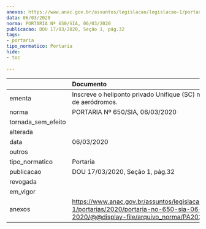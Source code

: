 ```yaml
---
anexos: https://www.anac.gov.br/assuntos/legislacao/legislacao-1/portarias/2020/portaria-no-650-sia-06-03-2020/@@display-file/arquivo_norma/PA2020-0650.pdf
data: 06/03/2020
norma: PORTARIA Nº 650/SIA, 06/03/2020
publicacao: DOU 17/03/2020, Seção 1, pág.32
tags:
- portaria
tipo_normatico: Portaria
hide: 
- toc 
 
---
```


|                    | Documento                                                                                                                                           |
|:-------------------|:----------------------------------------------------------------------------------------------------------------------------------------------------|
| ementa             | Inscreve o heliponto privado Unifique (SC) no cadastro de aeródromos.                                                                               |
| norma              | PORTARIA Nº 650/SIA, 06/03/2020                                                                                                                     |
| tornada_sem_efeito |                                                                                                                                                     |
| alterada           |                                                                                                                                                     |
| data               | 06/03/2020                                                                                                                                          |
| outros             |                                                                                                                                                     |
| tipo_normatico     | Portaria                                                                                                                                            |
| publicacao         | DOU 17/03/2020, Seção 1, pág.32                                                                                                                     |
| revogada           |                                                                                                                                                     |
| em_vigor           |                                                                                                                                                     |
| anexos             | https://www.anac.gov.br/assuntos/legislacao/legislacao-1/portarias/2020/portaria-no-650-sia-06-03-2020/@@display-file/arquivo_norma/PA2020-0650.pdf |